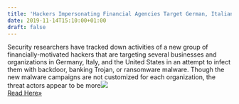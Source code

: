 ```yaml
---
title: 'Hackers Impersonating Financial Agencies Target German, Italian, US Firms'
date: 2019-11-14T15:10:00+01:00
draft: false
---
```


Security researchers have tracked down activities of a new group of financially-motivated hackers that are targeting several businesses and organizations in Germany, Italy, and the United States in an attempt to infect them with backdoor, banking Trojan, or ransomware malware. Though the new malware campaigns are not customized for each organization, the threat actors appear to be more![](http://feeds.feedburner.com/~r/TheHackersNews/~4/CmDxbOWr_LU)  
[Read Here»](https://thehackernews.com/2019/11/financial-cyberattacks.html)